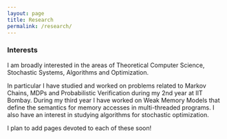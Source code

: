 ```yaml
---
layout: page
title: Research
permalink: /research/
---
```


### Interests

I am broadly interested in the areas of Theoretical Computer Science, Stochastic Systems, Algorithms and Optimization. 

In particular I have studied and worked on problems related to Markov Chains, MDPs and Probabilistic Verification during my 2nd year at IIT Bombay. During my third year I have worked on Weak Memory Models that define the semantics for memory accesses in multi-threaded programs. I also have an interest in studying algorithms for stochastic optimization. 

I plan to add pages devoted to each of these soon!

<!-- 
### Contact me

[adwaitg@cse.iitb.ac.in](mailto:adwaitg@cse.iitb.ac.in) -->